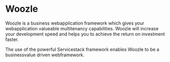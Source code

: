Woozle
======

Woozle is a business webapplication framework which gives your webapplication valueable multitenancy capabilities. 
Woozle will increase your development speed and helps you to achieve the return on investment faster.

The use of the powerful Servicestack framework enables Woozle to be a businessvalue driven webframework.

